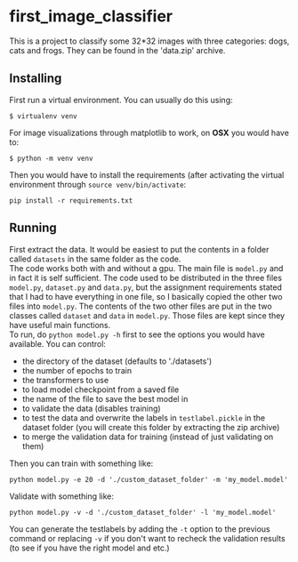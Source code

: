 # first_image_classifier
This is a project to classify some 32*32 images with three categories: dogs, cats and frogs. They can be found in the 'data.zip' archive.

## Installing

First run a virtual environment. You can usually do this using:

```
$ virtualenv venv
```


For image visualizations through matplotlib to work, on **OSX** you would have to:
```
$ python -m venv venv
```

Then you would have to install the requirements (after activating the virtual environment through `source venv/bin/activate`:

```
pip install -r requirements.txt
```

## Running
First extract the data. It would be easiest to put the contents in a folder called `datasets` in the same folder as the code.  
The code works both with and without a gpu. The main file is `model.py` and in fact it is self sufficient.
The code used to be distributed in the three files `model.py`, `dataset.py` and `data.py`, but the assignment requirements
stated that I had to have everything in one file, so I basically copied the other two files into `model.py`. The contents of the 
two other files are put in the two classes called `dataset` and `data` in `model.py`. Those files are kept since they have useful main functions.    
To run, do `python model.py -h` first
to see the options you would have available. You can control:
- the directory of the dataset (defaults to './datasets')
- the number of epochs to train
- the transformers to use
- to load model checkpoint from a saved file
- the name of the file to save the best model in
- to validate the data (disables training)
- to test the data and overwrite the labels in `testlabel.pickle` in the dataset folder (you will create this folder by extracting the zip archive)
- to merge the validation data for training (instead of just validating on them)

Then you can train with something like:
```
python model.py -e 20 -d './custom_dataset_folder' -m 'my_model.model' 
```
Validate with something like:
```
python model.py -v -d './custom_dataset_folder' -l 'my_model.model'
```

You can generate the testlabels by adding the `-t` option to the previous command or replacing `-v` if you don't want to recheck
the validation results (to see if you have the right model and etc.)
